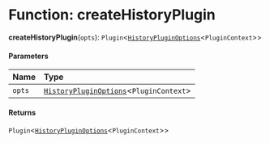 # Function: createHistoryPlugin

**createHistoryPlugin**(`opts`): `Plugin`<[`HistoryPluginOptions`](/en/auto-docs/history/interfaces/HistoryPluginOptions.md)<`PluginContext`>>

#### Parameters

| Name | Type |
| :------ | :------ |
| `opts` | [`HistoryPluginOptions`](/en/auto-docs/history/interfaces/HistoryPluginOptions.md)<`PluginContext`> |

#### Returns

`Plugin`<[`HistoryPluginOptions`](/en/auto-docs/history/interfaces/HistoryPluginOptions.md)<`PluginContext`>>
